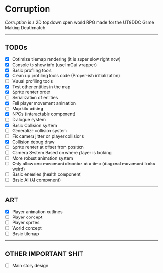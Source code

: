 # Corruption

*Corruption* is a 2D top down open world RPG made for the UTGDDC Game Making Deathmatch.

***

## TODOs

- [x] Optimize tilemap rendering (it is super slow right now)
- [x] Console to show info (use ImGui wrapper)
- [x] Basic profiling tools
- [x] Clean up profiling tools code (Proper-ish initialization)
- [ ] Visual profiling tools
- [x] Test other entities in the map
- [x] Sprite render order
- [ ] Serialization of entities
- [x] Full player movement animation
- [ ] Map tile editing
- [x] NPCs (interactable component)
- [ ] Dialogue system
- [x] Basic Collision system
- [ ] Generalize collision system
- [ ] Fix camera jitter on player collisions
- [x] Collision debug draw
- [ ] Sprite render at offset from position
- [ ] Camera System Based on where player is looking
- [ ] More robust animation system
- [ ] Only allow one movement direction at a time (diagonal movement looks weird)
- [ ] Basic enemies (health component)
- [ ] Basic AI (AI component)

***

## ART

- [x] Player animation outlines
- [ ] Player concept
- [ ] Player sprites
- [ ] World concept
- [ ] Basic tilemap

***

## OTHER IMPORTANT SHIT

- [ ] Main story design
